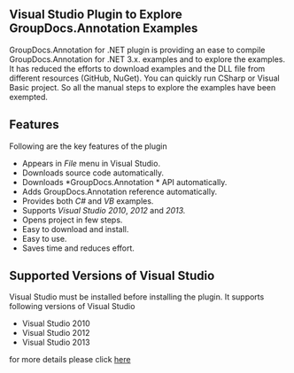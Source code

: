 ## Visual Studio Plugin to Explore GroupDocs.Annotation Examples

GroupDocs.Annotation for .NET plugin is providing an ease to compile GroupDocs.Annotation for .NET 3.x. examples and to explore the examples. It has reduced the efforts to download examples and the DLL file from different resources (GitHub, NuGet). You can quickly run CSharp or Visual Basic project. So all the manual steps to explore the examples have been exempted.

## Features

Following are the key features of the plugin
+ Appears in *File* menu in Visual Studio.
+ Downloads source code automatically.
+ Downloads \*GroupDocs.Annotation * API automatically.
+ Adds GroupDocs.Annotation reference automatically.
+ Provides both *C#* and *VB* examples.
+ Supports *Visual Studio 2010*, *2012* and *2013.*
+ Opens project in few steps.
+ Easy to download and install.
+ Easy to use.
+ Saves time and reduces effort.


## Supported Versions of Visual Studio

Visual Studio must be installed before installing the plugin. It supports following versions of Visual Studio
+ Visual Studio 2010
+ Visual Studio 2012
+ Visual Studio 2013

for more details please click [here](http://www.groupdocs.com/docs/display/annotationnet/Visual+Studio+Plugin+to+Explore+GroupDocs.Annotation+Examples)

